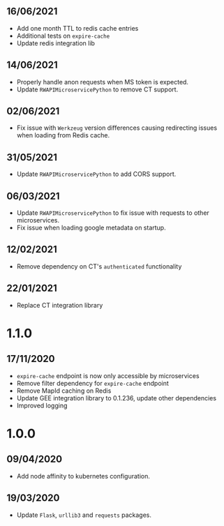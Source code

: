 ## 16/06/2021

- Add one month TTL to redis cache entries
- Additional tests on `expire-cache` 
- Update redis integration lib

## 14/06/2021

- Properly handle anon requests when MS token is expected.
- Update `RWAPIMicroservicePython` to remove CT support.

## 02/06/2021

- Fix issue with `Werkzeug` version differences causing redirecting issues when loading from Redis cache.  

## 31/05/2021

- Update `RWAPIMicroservicePython` to add CORS support.

## 06/03/2021

- Update `RWAPIMicroservicePython` to fix issue with requests to other microservices.
- Fix issue when loading google metadata on startup.

## 12/02/2021

- Remove dependency on CT's `authenticated` functionality

## 22/01/2021

- Replace CT integration library

# 1.1.0

## 17/11/2020

- `expire-cache` endpoint is now only accessible by microservices
- Remove filter dependency for `expire-cache` endpoint
- Remove MapId caching on Redis
- Update GEE integration library to 0.1.236, update other dependencies
- Improved logging 


# 1.0.0

## 09/04/2020

- Add node affinity to kubernetes configuration.

## 19/03/2020

- Update `Flask`, `urllib3` and `requests` packages.

